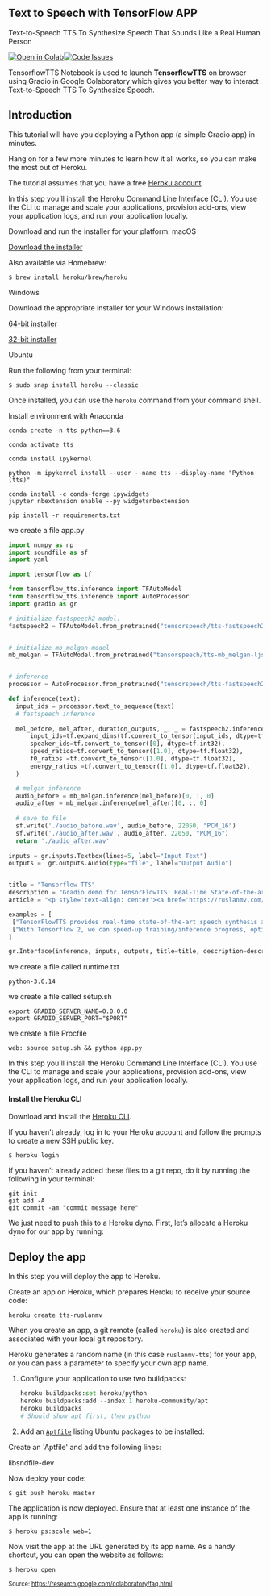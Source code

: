 ## Text to Speech with TensorFlow  APP

Text-to-Speech TTS To Synthesize Speech That Sounds Like a Real Human Person



[![Open in Colab][Colab Badge]](https://colab.research.google.com/github/ruslanmv/TensorflowTTS/blob/master/TensorflowTTS.ipynb)[![Code Issues][Code Issues]](https://github.com/ruslanmv/TensorflowTTS/issues)



TensorflowTTS Notebook is used to launch **TensorflowTTS** on browser using Gradio in Google Colaboratory which gives you better way to interact Text-to-Speech TTS To Synthesize Speech. 

## Introduction

This tutorial will have you deploying a Python app (a simple Gradio app) in minutes.

Hang on for a few more minutes to learn how it all works, so you can make the most out of Heroku.

The tutorial assumes that you have a free [Heroku account](https://signup.heroku.com/signup/dc).

In this step you’ll install the Heroku Command Line Interface (CLI). You use the CLI to manage and scale your applications, provision add-ons, view your application logs, and run your application locally.

Download and run the installer for your platform: macOS

[Download the installer](https://cli-assets.heroku.com/heroku.pkg)

Also available via Homebrew:

```term
$ brew install heroku/brew/heroku
```

Windows

Download the appropriate installer for your Windows installation:

[64-bit installer](https://cli-assets.heroku.com/heroku-x64.exe)

[32-bit installer](https://cli-assets.heroku.com/heroku-x86.exe)

Ubuntu 

Run the following from your terminal:

```term
$ sudo snap install heroku --classic
```

Once installed, you can use the `heroku` command from your command shell.



Install environment with Anaconda



```
conda create -n tts python==3.6
```

```
conda activate tts
```

```
conda install ipykernel
```

```
python -m ipykernel install --user --name tts --display-name "Python (tts)"
```

```
conda install -c conda-forge ipywidgets
jupyter nbextension enable --py widgetsnbextension
```



```
pip install -r requirements.txt
```



we create a file app.py

```python
import numpy as np
import soundfile as sf
import yaml

import tensorflow as tf

from tensorflow_tts.inference import TFAutoModel
from tensorflow_tts.inference import AutoProcessor
import gradio as gr

# initialize fastspeech2 model.
fastspeech2 = TFAutoModel.from_pretrained("tensorspeech/tts-fastspeech2-ljspeech-en")


# initialize mb_melgan model
mb_melgan = TFAutoModel.from_pretrained("tensorspeech/tts-mb_melgan-ljspeech-en")


# inference
processor = AutoProcessor.from_pretrained("tensorspeech/tts-fastspeech2-ljspeech-en")

def inference(text):
  input_ids = processor.text_to_sequence(text)
  # fastspeech inference
  
  mel_before, mel_after, duration_outputs, _, _ = fastspeech2.inference(
      input_ids=tf.expand_dims(tf.convert_to_tensor(input_ids, dtype=tf.int32), 0),
      speaker_ids=tf.convert_to_tensor([0], dtype=tf.int32),
      speed_ratios=tf.convert_to_tensor([1.0], dtype=tf.float32),
      f0_ratios =tf.convert_to_tensor([1.0], dtype=tf.float32),
      energy_ratios =tf.convert_to_tensor([1.0], dtype=tf.float32),
  )

  # melgan inference
  audio_before = mb_melgan.inference(mel_before)[0, :, 0]
  audio_after = mb_melgan.inference(mel_after)[0, :, 0]
  
  # save to file
  sf.write('./audio_before.wav', audio_before, 22050, "PCM_16")
  sf.write('./audio_after.wav', audio_after, 22050, "PCM_16")
  return './audio_after.wav'
  
inputs = gr.inputs.Textbox(lines=5, label="Input Text")
outputs =  gr.outputs.Audio(type="file", label="Output Audio")


title = "Tensorflow TTS"
description = "Gradio demo for TensorFlowTTS: Real-Time State-of-the-art Speech Synthesis for Tensorflow 2. To use it, simply add your text, or click one of the examples to load them."
article = "<p style='text-align: center'><a href='https://ruslanmv.com/'> Check out more Machine Learning projects at my blog </a> | <a href='https://github.com/ruslanmv/TensorFlowTTS'>Github Repo</a></p>"

examples = [
 ["TensorFlowTTS provides real-time state-of-the-art speech synthesis architectures such as Tacotron-2, Melgan, Multiband-Melgan, FastSpeech, FastSpeech2 based-on TensorFlow 2."],
 ["With Tensorflow 2, we can speed-up training/inference progress, optimizer further by using fake-quantize aware and pruning, make TTS models can be run faster than real-time and be able to deploy on mobile devices or embedded systems."]   
]

gr.Interface(inference, inputs, outputs, title=title, description=description, article=article, examples=examples).launch()
```



we create a file called runtime.txt

```
python-3.6.14
```

we create a file called setup.sh

```
export GRADIO_SERVER_NAME=0.0.0.0 
export GRADIO_SERVER_PORT="$PORT"
```

we create a file Procfile

```
web: source setup.sh && python app.py
```



In this step you’ll install the Heroku Command Line Interface (CLI). You use the CLI to manage and scale your applications, provision add-ons, view your application logs, and run your application locally.

#### Install the Heroku CLI

Download and install the [Heroku CLI](https://devcenter.heroku.com/articles/heroku-command-line).

If you haven't already, log in to your Heroku account and follow the prompts to create a new SSH public key.

```
$ heroku login
```





If you haven’t already added these files to a git repo, do it by running the following in your terminal:

```
git init
git add -A
git commit -am "commit message here"
```

We just need to push this to a Heroku dyno. First, let’s allocate a Heroku dyno for our app by running:





## Deploy the app

In this step you will deploy the app to Heroku.

Create an app on Heroku, which prepares Heroku to receive your source code:

```term
heroku create tts-ruslanmv
```

When you create an app, a git remote (called `heroku`) is also created and associated with your local git repository.

Heroku generates a random name (in this case `ruslanmv-tts`) for your app, or you can pass a parameter to specify your own app name.



1. Configure your application to use two buildpacks:

   ```py
   heroku buildpacks:set heroku/python
   heroku buildpacks:add --index 1 heroku-community/apt
   heroku buildpacks
   # Should show apt first, then python
   ```

2. Add an [`Aptfile`](https://github.com/heroku/heroku-buildpack-apt#aptfile) listing Ubuntu packages to be installed:



Create an 'Aptfile' and add the following lines:



libsndfile-dev



Now deploy your code:

```term
$ git push heroku master
```

The application is now deployed. Ensure that at least one instance of the app is running:

```term
$ heroku ps:scale web=1
```

Now visit the app at the URL generated by its app name. As a handy shortcut, you can open the website as follows:

```term
$ heroku open
```

<sub>Source: https://research.google.com/colaboratory/faq.html</sub>

[Colab Badge]:          https://colab.research.google.com/assets/colab-badge.svg
[License-Badge]:        https://img.shields.io/badge/License-MIT-blue.svg
[Notebook]:             https://colab.research.google.com/github/ruslanmv/TensorflowTTS/blob/master/TensorflowTTS.ipynb
[Warning]:              https://img.shields.io/badge/Warning-red
[Code Issues]:          https://img.shields.io/github/issues/ruslanmv/TensorflowTTS/label=Issues